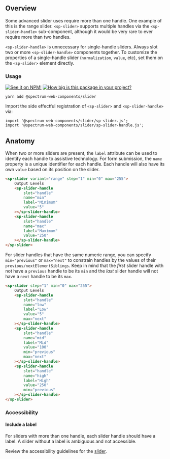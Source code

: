## Overview

Some advanced slider uses require more than one handle. One example of this is the
range slider. `<sp-slider>` supports multiple handles via the `<sp-slider-handle>` sub-component, although it would be very rare to ever require more than two handles.

`<sp-slider-handle>` is unnecessary for single-handle sliders. Always slot two or more `<sp-slider-handle>` components together.
To customize the properties of a single-handle slider (`normalization`, `value`, etc), set them on the `<sp-slider>` element directly.

### Usage

[![See it on NPM!](https://img.shields.io/npm/v/@spectrum-web-components/slider?style=for-the-badge)](https://www.npmjs.com/package/@spectrum-web-components/slider)
[![How big is this package in your project?](https://img.shields.io/bundlephobia/minzip/@spectrum-web-components/slider?style=for-the-badge)](https://bundlephobia.com/result?p=@spectrum-web-components/slider)

```
yarn add @spectrum-web-components/slider
```

Import the side effectful registration of `<sp-slider>` and `<sp-slider-handle>` via:

```
import '@spectrum-web-components/slider/sp-slider.js';
import '@spectrum-web-components/slider/sp-slider-handle.js';
```

## Anatomy

When two or more sliders are present, the `label` attribute can be used to identify each handle to assistive technology. For form submission, the `name` property is a unique identifier for each handle. Each handle will also have its own `value` based on its position on the slider.

```html
<sp-slider variant="range" step="1" min="0" max="255">
    Output Levels
    <sp-slider-handle
        slot="handle"
        name="min"
        label="Minimum"
        value="5"
    ></sp-slider-handle>
    <sp-slider-handle
        slot="handle"
        name="max"
        label="Maximum"
        value="250"
    ></sp-slider-handle>
</sp-slider>
```

For slider handles that have the same numeric range, you can specify `min="previous"` or `max="next"` to constrain handles by the values of their `previous/nextElementSiblings`. Keep in mind that the _first_ slider handle with not have a `previous` handle to be its `min` and the _last_ slider handle will not have a `next` handle to be its `max`.

```html
<sp-slider step="1" min="0" max="255">
    Output Levels
    <sp-slider-handle
        slot="handle"
        name="low"
        label="Low"
        value="5"
        max="next"
    ></sp-slider-handle>
    <sp-slider-handle
        slot="handle"
        name="mid"
        label="Mid"
        value="100"
        min="previous"
        max="next"
    ></sp-slider-handle>
    <sp-slider-handle
        slot="handle"
        name="high"
        label="High"
        value="250"
        min="previous"
    ></sp-slider-handle>
</sp-slider>
```

### Accessibility

#### Include a label

For sliders with more than one handle, each slider handle should have a label. A slider without a label is ambiguous and not accessible.

Review the accessibility guidelines for the [slider](../slider).
